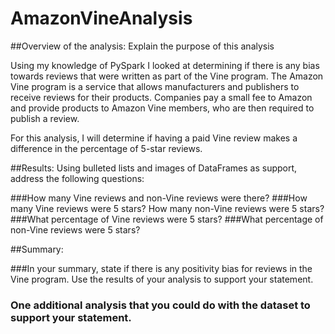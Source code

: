 # AmazonVineAnalysis

##Overview of the analysis: Explain the purpose of this analysis

Using my knowledge of PySpark I looked at determining if there is any bias towards reviews that were written as part of the Vine program. The Amazon Vine program is a service that allows manufacturers and publishers to receive reviews for their products. Companies pay a small fee to Amazon and provide products to Amazon Vine members, who are then required to publish a review. 

For this analysis, I will determine if having a paid Vine review makes a difference in the percentage of 5-star reviews.

##Results: Using bulleted lists and images of DataFrames as support, address the following questions:

###How many Vine reviews and non-Vine reviews were there?
###How many Vine reviews were 5 stars? How many non-Vine reviews were 5 stars?
###What percentage of Vine reviews were 5 stars? 
###What percentage of non-Vine reviews were 5 stars?

##Summary: 

###In your summary, state if there is any positivity bias for reviews in the Vine program. Use the results of your analysis to support your statement.

### One additional analysis that you could do with the dataset to support your statement.
